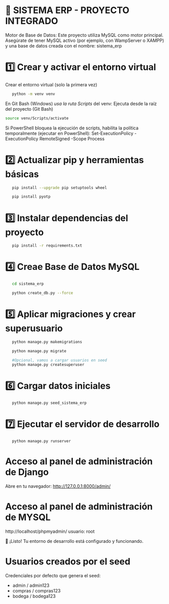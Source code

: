 # 🧩 SISTEMA ERP - PROYECTO INTEGRADO

Motor de Base de Datos: Este proyecto utiliza MySQL como motor principal.
Asegúrate de tener MySQL activo (por ejemplo, con WampServer o XAMPP) y una base de datos creada con el nombre: sistema_erp

# 1️⃣ Crear y activar el entorno virtual
Crear el entorno virtual (solo la primera vez)
```bash
   python -m venv venv
```

En Git Bash (Windows) *usa la ruta Scripts* del venv:
Ejecuta desde la raíz del proyecto (Git Bash)
```bash
source venv/Scripts/activate
```
Si PowerShell bloquea la ejecución de scripts, habilita la política temporalmente (ejecutar en PowerShell):
Set-ExecutionPolicy -ExecutionPolicy RemoteSigned -Scope Process


# 2️⃣ Actualizar pip y herramientas básicas
```bash
   pip install --upgrade pip setuptools wheel
   ```

```bash
   pip install pyotp
   ```


# 3️⃣ Instalar dependencias del proyecto
```bash
   pip install -r requirements.txt
   ```

# 4️⃣ Creae Base de Datos MySQL
```bash
   cd sistema_erp
   ```
```bash
   python create_db.py --force
   ```
# 5️⃣ Aplicar migraciones y crear superusuario
```bash
   python manage.py makemigrations
   ```
```bash
   python manage.py migrate
   ```
```bash
   #Opcional, vamos a cargar usuarios en seed
   python manage.py createsuperuser
   ```


# 6️⃣ Cargar datos iniciales
```bash
   python manage.py seed_sistema_erp
```


# 7️⃣ Ejecutar el servidor de desarrollo
```bash
   python manage.py runserver
```


# Acceso al panel de administración de Django

Abre en tu navegador: http://127.0.0.1:8000/admin/

# Acceso al panel de administración de MYSQL

http://localhost/phpmyadmin/
usuario: root


🚀 ¡Listo! Tu entorno de desarrollo está configurado y funcionando.


# Usuarios creados por el seed

Credenciales por defecto que genera el seed:
- admin / admin123
- compras / compras123
- bodega / bodega123
